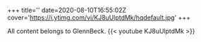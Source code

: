 +++
title=''
date=2020-08-10T16:55:02Z
cover='https://i.ytimg.com/vi/KJ8uUlptdMk/hqdefault.jpg'
+++

All content belongs to GlennBeck.
{{< youtube KJ8uUlptdMk >}}
